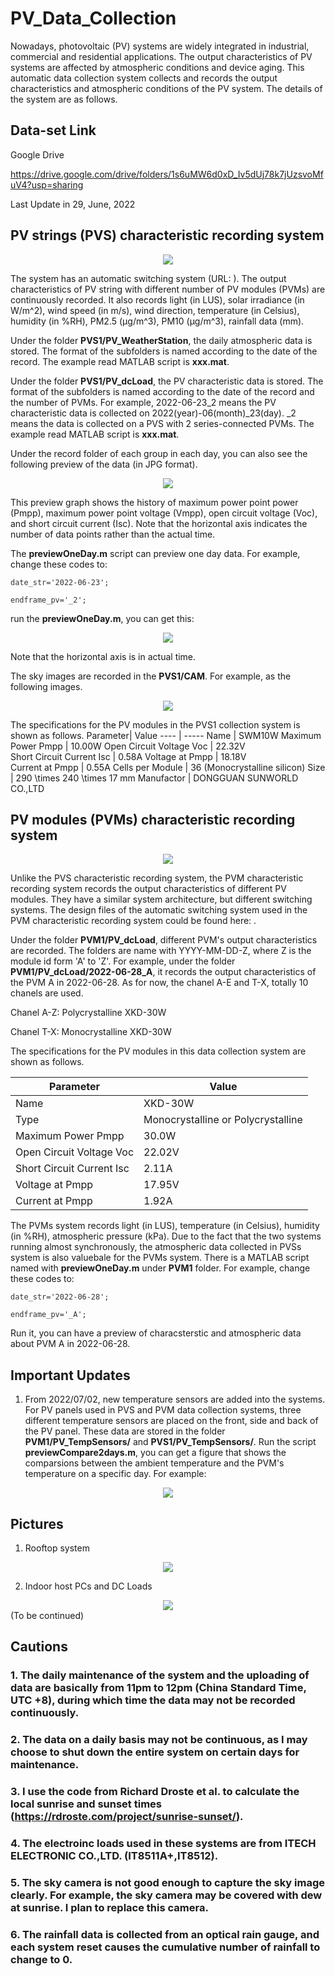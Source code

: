 # PV_Data_Collection
 
Nowadays, photovoltaic (PV) systems are widely integrated in industrial, commercial and residential applications. The output characteristics of PV systems are affected by atmospheric conditions and device aging. This automatic data collection system collects and records the output characteristics and atmospheric conditions of the PV system. The details of the system are as follows.

## Data-set Link

Google Drive

<https://drive.google.com/drive/folders/1s6uMW6d0xD_Iv5dUj78k7jUzsvoMfuV4?usp=sharing> 

Last Update in 29, June, 2022

##	PV strings (PVS) characteristic recording system

<div align="center">
  <img src="https://github.com/KangshiWang/pics/blob/main/1.png">
</div>

The system has an automatic switching system (URL: ). The output characteristics of PV string with different number of PV modules (PVMs) are continuously recorded. It also records light (in LUS), solar irradiance (in W/m^2), wind speed (in m/s), wind direction, temperature (in Celsius), humidity (in %RH), PM2.5 (μg/m^3), PM10 (μg/m^3), rainfall data (mm).

Under the folder **PVS1/PV_WeatherStation**, the daily atmospheric data is stored. The format of the subfolders is named according to the date of the record. The example read MATLAB script is **xxx.mat**.

Under the folder **PVS1/PV_dcLoad**, the PV characteristic data is stored. The format of the subfolders is named according to the date of the record and the number of PVMs. For example, 2022-06-23_2 means the PV characteristic data is collected on 2022(year)-06(month)_23(day). _2 means the data is collected on a PVS with 2 series-connected PVMs. The example read MATLAB script is **xxx.mat**. 

Under the record folder of each group in each day, you can also see the following preview of the data (in JPG format).

<div align="center">
  <img src="https://github.com/KangshiWang/pics/blob/main/2.jpg">
</div>

This preview graph shows the history of maximum power point power (Pmpp), maximum power point voltage (Vmpp), open circuit voltage (Voc), and short circuit current (Isc). Note that the horizontal axis indicates the number of data points rather than the actual time.

The **previewOneDay.m** script can preview one day data. For example, change these codes to:

 <span style="color:#333333">`date_str='2022-06-23';` </span> 
 
 <span style="color:#333333">`endframe_pv='_2';` </span>  
 
run the **previewOneDay.m**, you can get this:

<div align="center">
  <img src="https://github.com/KangshiWang/pics/blob/main/3.png">
</div>
 
Note that the horizontal axis is in actual time. 

The sky images are recorded in the **PVS1/CAM**. For example, as the following images.
<div align="center">
  <img src="https://github.com/KangshiWang/pics/blob/main/4.jpg">
</div> 

The specifications for the PV modules in the PVS1 collection system is shown as follows.
Parameter| Value 
 ---- | ----- 
Name | SWM10W
Maximum Power Pmpp | 10.00W 
Open Circuit Voltage Voc  | 22.32V  
Short Circuit Current Isc | 0.58A 
Voltage at Pmpp | 18.18V  
Current at Pmpp | 0.55A 
Cells per Module | 36 (Monocrystalline silicon) 
Size | 290 \times 240 \times 17 mm
Manufactor | DONGGUAN SUNWORLD CO.,LTD

##	PV modules (PVMs) characteristic recording system

<div align="center">
  <img src="https://github.com/KangshiWang/pics/blob/main/5.png">
</div> 

Unlike the PVS characteristic recording system, the PVM characteristic recording system records the output characteristics of different PV modules. They have a similar system architecture, but different switching systems. The design files of the automatic switching system used in the PVM characteristic recording system could be found here: . 

Under the folder **PVM1/PV_dcLoad**, different PVM's output characteristics are recorded. The folders are name with YYYY-MM-DD-Z, where Z is the module id form 'A' to 'Z'. For example, under the folder **PVM1/PV_dcLoad/2022-06-28_A**, it records the output characteristics of the PVM A in 2022-06-28. As for now, the chanel A-E and T-X, totally 10 chanels are used.

Chanel A-Z: Polycrystalline XKD-30W

Chanel T-X: Monocrystalline XKD-30W

The specifications for the PV modules in this data collection system are shown as follows.

Parameter| Value 
 ---- | -----  
Name | XKD-30W
Type | Monocrystalline or Polycrystalline
Maximum Power Pmpp | 30.0W 
Open Circuit Voltage Voc  | 22.02V  
Short Circuit Current Isc | 2.11A 
Voltage at Pmpp | 17.95V  
Current at Pmpp | 1.92A

The PVMs system records light (in LUS), temperature (in Celsius), humidity (in %RH), atmospheric pressure (kPa). Due to the fact that the two systems running almost synchronously, the atmospheric data collected in PVSs system is also valuebale for the PVMs system. There is a MATLAB script named with **previewOneDay.m** under **PVM1** folder. For example, change these codes to:

 <span style="color:#333333">`date_str='2022-06-28';` </span> 
 
 <span style="color:#333333">`endframe_pv='_A';` </span>  
 
Run it, you can have a preview of characsterstic and atmospheric data about PVM A in 2022-06-28. 

##	Important Updates
1. From 2022/07/02, new temperature sensors are added into the systems. For PV panels used in PVS and PVM data collection systems, three different temperature sensors are placed on the front, side and back of the PV panel. These data are stored in the folder **PVM1/PV_TempSensors/** and **PVS1/PV_TempSensors/**. Run the script **previewCompare2days.m**, you can get a figure that shows the comparsions between the ambient temperature and the PVM's temperature on a specific day. For example:
<div align="center">
  <img src="https://github.com/KangshiWang/pics/blob/main/6.bmp">
</div> 


##	Pictures
1. Rooftop system
<div align="center">
  <img src="https://github.com/KangshiWang/pics/blob/main/7.jpg">
</div> 

2. Indoor host PCs and DC Loads
<div align="center">
  <img src="https://github.com/KangshiWang/pics/blob/main/8.jpg">
</div> 
(To be continued)

##	Cautions
### 1. The daily maintenance of the system and the uploading of data are basically from 11pm to 12pm (China Standard Time, UTC +8), during which time the data may not be recorded continuously.
### 2. The data on a daily basis may not be continuous, as I may choose to shut down the entire system on certain days for maintenance.
### 3. I use the code from Richard Droste et al. to calculate the local sunrise and sunset times (https://rdroste.com/project/sunrise-sunset/).
### 4. The electroinc loads used in these systems are from ITECH ELECTRONIC CO.,LTD. (IT8511A+,IT8512).
### 5. The sky camera is not good enough to capture the sky image clearly. For example, the sky camera may be covered with dew at sunrise. I plan to replace this camera.
### 6. The rainfall data is collected from an optical rain gauge, and each system reset causes the cumulative number of rainfall to change to 0.

 
 
 
